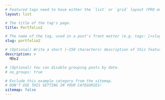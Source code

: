 ```yaml
---
# Featured tags need to have either the `list` or `grid` layout (PRO only).
layout: list

# The title of the tag's page.
title: Portfolio2

# The name of the tag, used in a post's front matter (e.g. tags: [<slug>]).
slug: portfolio2

# (Optional) Write a short (~150 characters) description of this featured tag.
description: >
  메뉴2

# (Optional) You can disable grouping posts by date.
# no_groups: true

# Exclude this example category from the sitemap.
# DON'T USE THIS SETTING IN YOUR CATEGORIES!
sitemap: false
---
```

